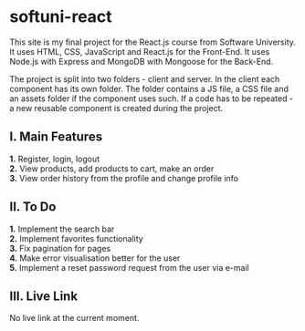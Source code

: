 # softuni-react
This site is my final project for the React.js course from Software University.
It uses HTML, CSS, JavaScript and React.js for the Front-End.
It uses Node.js with Express and MongoDB with Mongoose for the Back-End.

The project is split into two folders - client and server.
In the client each component has its own folder. The folder contains a JS file, a CSS file and an assets folder if the component uses such.
If a code has to be repeated - a new reusable component is created during the project.

## I. Main Features
**1.** Register, login, logout  
**2.** View products, add products to cart, make an order  
**3.** View order history from the profile and change profile info  

## II. To Do
**1.** Implement the search bar  
**2.** Implement favorites functionality  
**3.** Fix pagination for pages  
**4.** Make error visualisation better for the user  
**5.** Implement a reset password request from the user via e-mail  

## III. Live Link
No live link at the current moment.  